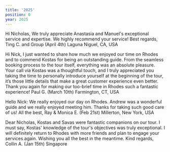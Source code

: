 ```yaml
---
title: '2025'
position: 0
year: 2025
---
```


Hi Nicholas, We truly appreciate Anastasia and Manuel's exceptional service and expertise. We highly recommend your service! Best regards,
Ting C. and Group (April 4th) Laguna Niguel, CA, USA

Hi Nick, I just wanted to share how much we enjoyed our time on Rhodes and to commend Kostas for being an outstanding guide. From the seamless booking process to the tour itself, everything was an absolute pleasure. Your call via Kostas was a thoughtful touch, and I truly appreciated you taking the time to personally introduce yourself at the beginning of the tour, it’s those little details that make a great customer experience even better.  Thank you again for making our too-brief time in Rhodes such a fantastic experience! Paul G. (March 10th) Farmington, CT, USA 

Hello Nick:  We really enjoyed our day on Rhodes.  Andrew was a wonderful guide and we really enjoyed meeting him.  Thanks for taking such good care of us! All the best, Ray & Monica E. (Feb 21st)  Millerton, New York, USA

Dear Nicholas, Kostas and Savas were fantastic companions on our tour. I must say, Kostas' knowledge of the tour's objectives was truly exceptional. I will definitely return to Rhodes with more friends and plan to engage your services again. Wishing you all the best in the meantime. Kind regards, Collin A. (Jan 15th) Singapore